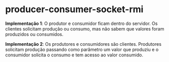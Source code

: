# producer-consumer-socket-rmi

<p><b>Implementação 1</b>: O produtor e consumidor ficam dentro do servidor. Os clientes solicitam produção ou consumo, mas não sabem que valores foram produzidos ou consumidos.</p>

<p><b>Implementação 2</b>: Os produtores e consumidores são clientes. Produtores solicitam produção passando como parâmetro um valor que produziu e o consumidor solicita o consumo e tem acesso ao valor consumido.</p>
